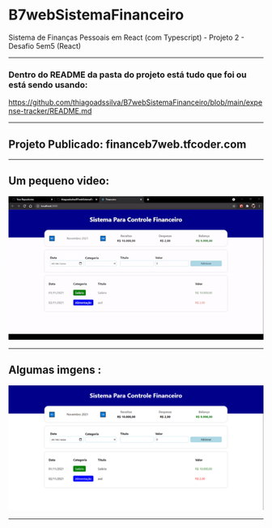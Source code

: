 # B7webSistemaFinanceiro

Sistema de Finanças Pessoais em React (com Typescript) - Projeto 2 - Desafio 5em5 (React)

<hr>

### Dentro do <b>README</b> da pasta do projeto está tudo que foi ou está sendo usando:

https://github.com/thiagoadssilva/B7webSistemaFinanceiro/blob/main/expense-tracker/README.md

<hr>

## Projeto Publicado: financeb7web.tfcoder.com

<hr>

## Um pequeno video:

<img src="images/ezgif.com-gif-maker.gif" />

<hr>

## Algumas imgens :

![Tela Principal](images/01.PNG)

<hr>
